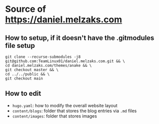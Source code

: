 # Source of https://daniel.melzaks.com

## How to setup, if it doesn't have the .gitmodules file setup

```
git clone --recurse-submodules -j8 git@github.com:TeamLinux01/daniel.melzaks.com.git && \
cd daniel.melzaks.com/themes/anake && \
git checkout master && \
cd ../../public && \
git checkout main
```

## How to edit

* `hugo.yaml`: how to modify the overall website layout
* `content/blogs`: folder that stores the blog entries via `.md` files
* `content/images`: folder that stores images
